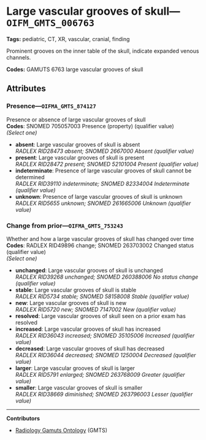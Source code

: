 # Large vascular grooves of skull—`OIFM_GMTS_006763`

**Tags:** pediatric, CT, XR, vascular, cranial, finding

Prominent grooves on the inner table of the skull, indicate expanded venous channels.

**Codes:** GAMUTS 6763 large vascular grooves of skull

## Attributes

### Presence—`OIFMA_GMTS_874127`

Presence or absence of large vascular grooves of skull  
**Codes**: SNOMED 705057003 Presence (property) (qualifier value)  
*(Select one)*

- **absent**: Large vascular grooves of skull is absent  
_RADLEX RID28473 absent; SNOMED 2667000 Absent (qualifier value)_
- **present**: Large vascular grooves of skull is present  
_RADLEX RID28472 present; SNOMED 52101004 Present (qualifier value)_
- **indeterminate**: Presence of large vascular grooves of skull cannot be determined  
_RADLEX RID39110 indeterminate; SNOMED 82334004 Indeterminate (qualifier value)_
- **unknown**: Presence of large vascular grooves of skull is unknown  
_RADLEX RID5655 unknown; SNOMED 261665006 Unknown (qualifier value)_

### Change from prior—`OIFMA_GMTS_753243`

Whether and how a large vascular grooves of skull has changed over time  
**Codes**: RADLEX RID49896 change; SNOMED 263703002 Changed status (qualifier value)  
*(Select one)*

- **unchanged**: Large vascular grooves of skull is unchanged  
_RADLEX RID39268 unchanged; SNOMED 260388006 No status change (qualifier value)_
- **stable**: Large vascular grooves of skull is stable  
_RADLEX RID5734 stable; SNOMED 58158008 Stable (qualifier value)_
- **new**: Large vascular grooves of skull is new  
_RADLEX RID5720 new; SNOMED 7147002 New (qualifier value)_
- **resolved**: Large vascular grooves of skull seen on a prior exam has resolved  
- **increased**: Large vascular grooves of skull has increased  
_RADLEX RID36043 increased; SNOMED 35105006 Increased (qualifier value)_
- **decreased**: Large vascular grooves of skull has decreased  
_RADLEX RID36044 decreased; SNOMED 1250004 Decreased (qualifier value)_
- **larger**: Large vascular grooves of skull is larger  
_RADLEX RID5791 enlarged; SNOMED 263768009 Greater (qualifier value)_
- **smaller**: Large vascular grooves of skull is smaller  
_RADLEX RID38669 diminished; SNOMED 263796003 Lesser (qualifier value)_

---

**Contributors**

- [Radiology Gamuts Ontology](https://gamuts.net/) (GMTS)
